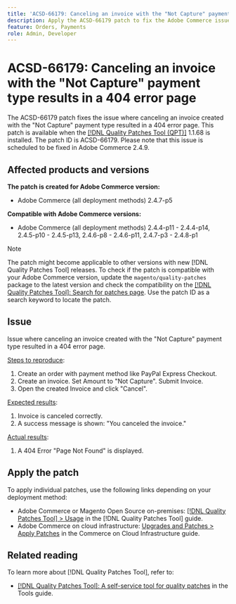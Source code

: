 ```yaml
---
title: 'ACSD-66179: Canceling an invoice with the "Not Capture" payment type results in a 404 error page'
description: Apply the ACSD-66179 patch to fix the Adobe Commerce issue where canceling an invoice with the "Not Capture" payment type led to a 404 error page.
feature: Orders, Payments
role: Admin, Developer
---
```


# ACSD-66179: Canceling an invoice with the "Not Capture" payment type results in a 404 error page

The ACSD-66179 patch fixes the issue where canceling an invoice created with the "Not Capture" payment type resulted in a 404 error page. This patch is available when the [[!DNL Quality Patches Tool (QPT)]](/help/tools/quality-patches-tool/quality-patches-tool-to-self-serve-quality-patches.md) 1.1.68 is installed. The patch ID is ACSD-66179. Please note that this issue is scheduled to be fixed in Adobe Commerce 2.4.9.

## Affected products and versions

**The patch is created for Adobe Commerce version:**

* Adobe Commerce (all deployment methods) 2.4.7-p5

**Compatible with Adobe Commerce versions:**

* Adobe Commerce (all deployment methods) 2.4.4-p11 - 2.4.4-p14, 2.4.5-p10 - 2.4.5-p13, 2.4.6-p8 - 2.4.6-p11, 2.4.7-p3 - 2.4.8-p1

>[!NOTE]
>
>The patch might become applicable to other versions with new [!DNL Quality Patches Tool] releases. To check if the patch is compatible with your Adobe Commerce version, update the `magento/quality-patches` package to the latest version and check the compatibility on the [[!DNL Quality Patches Tool]: Search for patches page](https://experienceleague.adobe.com/tools/commerce-quality-patches/index.html). Use the patch ID as a search keyword to locate the patch.

## Issue

Issue where canceling an invoice created with the "Not Capture" payment type resulted in a 404 error page.

<u>Steps to reproduce</u>:

1. Create an order with payment method like PayPal Express Checkout.
1. Create an invoice. Set Amount to "Not Capture". Submit Invoice.
1. Open the created Invoice and click "Cancel".

<u>Expected results</u>:

1. Invoice is canceled correctly.
1. A success message is shown: "You canceled the invoice."

<u>Actual results</u>:

1. A 404 Error "Page Not Found" is displayed.

## Apply the patch

To apply individual patches, use the following links depending on your deployment method:

* Adobe Commerce or Magento Open Source on-premises: [[!DNL Quality Patches Tool] > Usage](/help/tools/quality-patches-tool/usage.md) in the [!DNL Quality Patches Tool] guide.
* Adobe Commerce on cloud infrastructure: [Upgrades and Patches > Apply Patches](https://experienceleague.adobe.com/docs/commerce-cloud-service/user-guide/develop/upgrade/apply-patches.html) in the Commerce on Cloud Infrastructure guide.

## Related reading

To learn more about [!DNL Quality Patches Tool], refer to:

* [[!DNL Quality Patches Tool]: A self-service tool for quality patches](/help/tools/quality-patches-tool/quality-patches-tool-to-self-serve-quality-patches.md) in the Tools guide.
